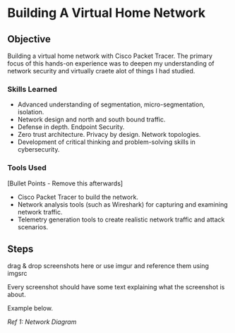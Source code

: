 # Building A Virtual Home Network

## Objective

Building a virtual home network with Cisco Packet Tracer. 
The primary focus of this hands-on experience was to deepen my understanding of network security and virtually craete alot of things I had studied. 

### Skills Learned

- Advanced understanding of segmentation, micro-segmentation, isolation. 
- Network design and north and south bound traffic. 
- Defense in depth. Endpoint Security.  
- Zero trust architecture. Privacy by design. Network topologies. 
- Development of critical thinking and problem-solving skills in cybersecurity.

### Tools Used
[Bullet Points - Remove this afterwards]

- Cisco Packet Tracer to build the network.
- Network analysis tools (such as Wireshark) for capturing and examining network traffic.
- Telemetry generation tools to create realistic network traffic and attack scenarios.

## Steps
drag & drop screenshots here or use imgur and reference them using imgsrc

Every screenshot should have some text explaining what the screenshot is about.

Example below.

*Ref 1: Network Diagram*

